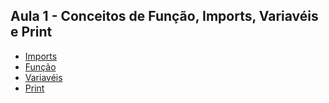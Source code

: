 Aula 1 - Conceitos de Função, Imports,  Variavéis e Print
----------------------------------------------

* [Imports](https://github.com/robsonoduarte/learn-python/blob/master/dojo-python-grupozap/aula_1/conceitos.py#L1)
* [Função](https://github.com/robsonoduarte/learn-python/blob/master/dojo-python-grupozap/aula_1/conceitos.py#L7)
* [Variavéis](https://github.com/robsonoduarte/learn-python/blob/master/dojo-python-grupozap/aula_1/conceitos.py#L9)
* [Print](https://github.com/robsonoduarte/learn-python/blob/master/dojo-python-grupozap/aula_1/conceitos.py#L8)
